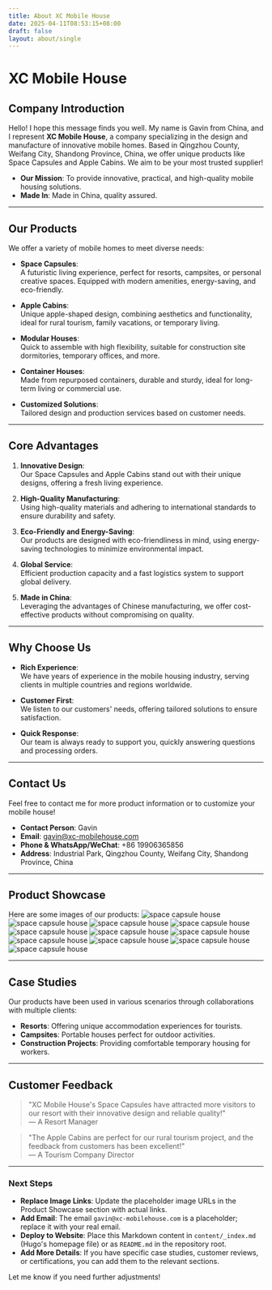```yaml
---
title: About XC Mobile House
date: 2025-04-11T08:53:15+08:00
draft: false
layout: about/single
---
```

<!--more-->

# XC Mobile House

## Company Introduction

Hello! I hope this message finds you well. My name is Gavin from China, and I represent **XC Mobile House**, a company specializing in the design and manufacture of innovative mobile homes. Based in Qingzhou County, Weifang City, Shandong Province, China, we offer unique products like Space Capsules and Apple Cabins. We aim to be your most trusted supplier!

- **Our Mission**: To provide innovative, practical, and high-quality mobile housing solutions.  
- **Made In**: Made in China, quality assured.

---

## Our Products

We offer a variety of mobile homes to meet diverse needs:

- **Space Capsules**:  
  A futuristic living experience, perfect for resorts, campsites, or personal creative spaces. Equipped with modern amenities, energy-saving, and eco-friendly.

- **Apple Cabins**:  
  Unique apple-shaped design, combining aesthetics and functionality, ideal for rural tourism, family vacations, or temporary living.

- **Modular Houses**:  
  Quick to assemble with high flexibility, suitable for construction site dormitories, temporary offices, and more.

- **Container Houses**:  
  Made from repurposed containers, durable and sturdy, ideal for long-term living or commercial use.

- **Customized Solutions**:  
  Tailored design and production services based on customer needs.

---


## Core Advantages

1. **Innovative Design**:  
   Our Space Capsules and Apple Cabins stand out with their unique designs, offering a fresh living experience.

2. **High-Quality Manufacturing**:  
   Using high-quality materials and adhering to international standards to ensure durability and safety.

3. **Eco-Friendly and Energy-Saving**:  
   Our products are designed with eco-friendliness in mind, using energy-saving technologies to minimize environmental impact.

4. **Global Service**:  
   Efficient production capacity and a fast logistics system to support global delivery.

5. **Made in China**:  
   Leveraging the advantages of Chinese manufacturing, we offer cost-effective products without compromising on quality.

---

## Why Choose Us

- **Rich Experience**:  
  We have years of experience in the mobile housing industry, serving clients in multiple countries and regions worldwide.

- **Customer First**:  
  We listen to our customers' needs, offering tailored solutions to ensure satisfaction.

- **Quick Response**:  
  Our team is always ready to support you, quickly answering questions and processing orders.

---

## Contact Us

Feel free to contact me for more product information or to customize your mobile house!

- **Contact Person**: Gavin  
- **Email**: gavin@xc-mobilehouse.com  
- **Phone & WhatsApp/WeChat**: +86 19906365856  
- **Address**: Industrial Park, Qingzhou County, Weifang City, Shandong Province, China  

---

## Product Showcase

Here are some images of our products:
![space capsule house](https://i.postimg.cc/zJz4SvhC/IMG-5157.jpg?dl=1)
![space capsule house](https://i.postimg.cc/y17tjdSh/IMG-5156.jpg?dl=1)
![space capsule house](https://i.postimg.cc/gY23Kb2X/IMG-5145.jpg?dl=1)
![space capsule house](https://i.postimg.cc/fz3X67XM/IMG-5146.jpg?dl=1)
![space capsule house](https://i.postimg.cc/MzWBWJRP/IMG-5147.jpg?dl=1)
![space capsule house](https://i.postimg.cc/qJChmJVR/IMG-5148.jpg?dl=1)
![space capsule house](https://i.postimg.cc/GRZs4yGs/IMG-5149.jpg?dl=1)
![space capsule house](https://i.postimg.cc/6wn4npfb/IMG-5150.jpg?dl=1)
![space capsule house](https://i.postimg.cc/xnPkpp7K/IMG-5151.jpg?dl=1)
![space capsule house](https://i.postimg.cc/Fmy11nh2/IMG-5152.jpg?dl=1)
![space capsule house](https://i.postimg.cc/3KGYVdRP/IMG-5154.jpg?dl=1)

---

## Case Studies

Our products have been used in various scenarios through collaborations with multiple clients:

- **Resorts**: Offering unique accommodation experiences for tourists.  
- **Campsites**: Portable houses perfect for outdoor activities.  
- **Construction Projects**: Providing comfortable temporary housing for workers.  

---

## Customer Feedback

> "XC Mobile House's Space Capsules have attracted more visitors to our resort with their innovative design and reliable quality!"  
> — A Resort Manager

> "The Apple Cabins are perfect for our rural tourism project, and the feedback from customers has been excellent!"  
> — A Tourism Company Director

---

### Next Steps
- **Replace Image Links**: Update the placeholder image URLs in the Product Showcase section with actual links.
- **Add Email**: The email `gavin@xc-mobilehouse.com` is a placeholder; replace it with your real email.
- **Deploy to Website**: Place this Markdown content in `content/_index.md` (Hugo's homepage file) or as `README.md` in the repository root.
- **Add More Details**: If you have specific case studies, customer reviews, or certifications, you can add them to the relevant sections.

Let me know if you need further adjustments!